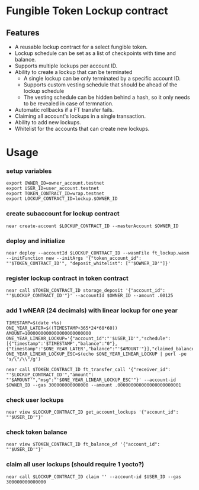 # Fungible Token Lockup contract

## Features

- A reusable lockup contract for a select fungible token.
- Lockup schedule can be set as a list of checkpoints with time and balance.
- Supports multiple lockups per account ID.
- Ability to create a lockup that can be terminated
  - A single lockup can be only terminated by a specific account ID.
  - Supports custom vesting schedule that should be ahead of the lockup schedule
  - The vesting schedule can be hidden behind a hash, so it only needs to be revealed in case of termnation.
- Automatic rollbacks if a FT transfer fails.
- Claiming all account's lockups in a single transaction.
- Ability to add new lockups.
- Whitelist for the accounts that can create new lockups.


# Usage

### setup variables
```shell
export OWNER_ID=owner_account.testnet
export USER_ID=user_account.testnet
export TOKEN_CONTRACT_ID=wrap.testnet
export LOCKUP_CONTRACT_ID=lockup.$OWNER_ID
```

### create subaccount for lockup contract
```shell
near create-account $LOCKUP_CONTRACT_ID --masterAccount $OWNER_ID
```

### deploy and initialize
```shell
near deploy --accountId $LOCKUP_CONTRACT_ID --wasmFile ft_lockup.wasm --initFunction new --initArgs '{"token_account_id": "'$TOKEN_CONTRACT_ID'", "deposit_whitelist": ["'$OWNER_ID'"]}'
```

### register lockup contract in token contract
```shell
near call $TOKEN_CONTRACT_ID storage_deposit '{"account_id": "'$LOCKUP_CONTRACT_ID'"}' --accountId $OWNER_ID --amount .00125
```

### add 1 wNEAR (24 decimals) with linear lockup for one year
```shell  
TIMESTAMP=$(date +%s)
ONE_YEAR_LATER=$((TIMESTAMP+365*24*60*60))
AMOUNT=1000000000000000000000000 
ONE_YEAR_LINEAR_LOCKUP='{"account_id":"'$USER_ID'","schedule":[{"timestamp":'$TIMESTAMP',"balance":"0"},{"timestamp":'$ONE_YEAR_LATER',"balance":"'$AMOUNT'"}],"claimed_balance":"0"}'
ONE_YEAR_LINEAR_LOCKUP_ESC=$(echo $ONE_YEAR_LINEAR_LOCKUP | perl -pe 's/\"/\\"/g')

near call $TOKEN_CONTRACT_ID ft_transfer_call '{"receiver_id": "'$LOCKUP_CONTRACT_ID'","amount": "'$AMOUNT'","msg":"'$ONE_YEAR_LINEAR_LOCKUP_ESC'"}' --account-id $OWNER_ID --gas 300000000000000 --amount .000000000000000000000001
```

### check user lockups
```shell
near view $LOCKUP_CONTRACT_ID get_account_lockups '{"account_id": "'$USER_ID'"}'
```

### check token balance
```shell
near view $TOKEN_CONTRACT_ID ft_balance_of '{"account_id": "'$USER_ID'"}'
```

### claim all user lockups (should require 1 yocto?)
```shell
near call $LOCKUP_CONTRACT_ID claim '' --account-id $USER_ID --gas 300000000000000
```

